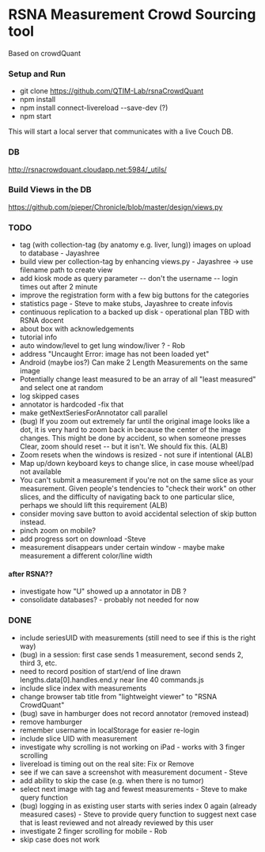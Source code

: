 # RSNA Measurement Crowd Sourcing tool
Based on crowdQuant


### Setup and Run
- git clone https://github.com/QTIM-Lab/rsnaCrowdQuant
- npm install
- npm install connect-livereload --save-dev (?)
- npm start

This will start a local server that communicates with a live Couch DB. 

### DB 
http://rsnacrowdquant.cloudapp.net:5984/_utils/

### Build Views in the DB
https://github.com/pieper/Chronicle/blob/master/design/views.py



### TODO
- tag (with collection-tag (by anatomy e.g. liver, lung)) images on upload to database - Jayashree
- build view per collection-tag by enhancing views.py - Jayashree -> use filename path to create view
- add kiosk mode as query parameter
-- don't the username
-- login times out after 2 minute
- improve the registration form with a few big buttons for the categories
- statistics page - Steve to make stubs, Jayashree to create infovis
- continuous replication to a backed up disk - operational plan TBD with RSNA docent
- about box with acknowledgements
- tutorial info
- auto window/level to get lung window/liver ? - Rob
- address "Uncaught Error: image has not been loaded yet"
- Android (maybe ios?) Can make 2 Length Measurements on the same image
- Potentially change least measured to be an array of all "least measured" and select one at random
- log skipped cases
- annotator is hardcoded -fix that
- make getNextSeriesForAnnotator call parallel
- (bug) If you zoom out extremely far until the original image looks like a dot, it is very hard to zoom back in because the center of the image changes. This might be done by accident, so when someone presses Clear, zoom should reset -- but it isn't. We should fix this. (ALB)
- Zoom resets when the windows is resized - not sure if intentional (ALB)
- Map up/down keyboard keys to change slice, in case mouse wheel/pad not available
- You can't submit a measurement if you're not on the same slice as your measurement. Given people's tendencies to "check their work" on other slices, and the difficulty of navigating back to one particular slice, perhaps we should lift this requirement (ALB)
- consider moving save button to avoid accidental selection of skip button instead.
- pinch zoom on mobile?
- add progress sort on download -Steve
- measurement disappears under certain window - maybe make measurement a different color/line width

#### after RSNA??
- investigate how "U" showed up a annotator in DB ?
- consolidate databases? - probably not needed for now

### DONE
- include seriesUID with measurements (still need to see if this is the right way)
- (bug) in a session: first case sends 1 measurement, second sends 2, third 3, etc.
- need to record position of start/end of line drawn lengths.data[0].handles.end.y near line 40 commands.js
- include slice index with measurements
- change browser tab title from "lightweight viewer" to "RSNA CrowdQuant"
- (bug) save in hamburger does not record annotator (removed instead)
- remove hamburger
- remember username in localStorage for easier re-login
- include slice UID with measurement
- investigate why scrolling is not working on iPad - works with 3 finger scrolling
- livereload is timing out on the real site: Fix or Remove
- see if we can save a screenshot with measurement document - Steve
- add ability to skip the case (e.g. when there is no tumor)
- select next image with tag and fewest measurements - Steve to make query function
- (bug) logging in as existing user starts with series index 0 again (already measured cases) - Steve to provide query function to suggest next case that is least reviewed and not already reviewed by this user
- investigate 2 finger scrolling for mobile - Rob
- skip case does not work

